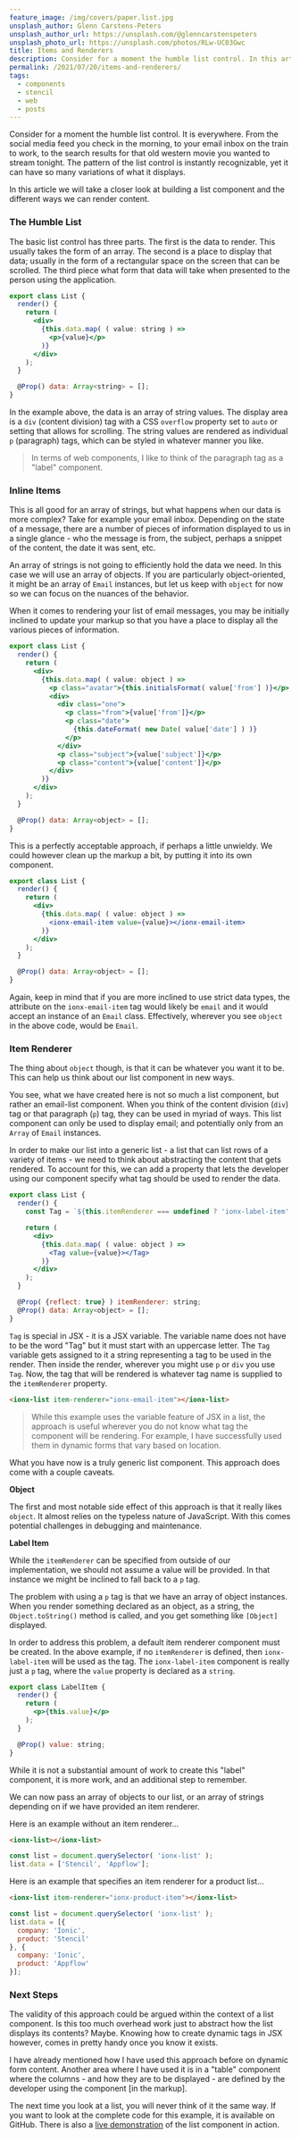 ```yaml
---
feature_image: /img/covers/paper.list.jpg
unsplash_author: Glenn Carstens-Peters
unsplash_author_url: https://unsplash.com/@glenncarstenspeters
unsplash_photo_url: https://unsplash.com/photos/RLw-UC03Gwc
title: Items and Renderers
description: Consider for a moment the humble list control. In this article we take a closer look at building a list control, and the different ways to render content.
permalink: /2021/07/20/items-and-renderers/
tags:
  - components
  - stencil  
  - web
  - posts
---
```


Consider for a moment the humble list control. It is everywhere. From the social media feed you check in the morning, to your email inbox on the train to work, to the search results for that old western movie you wanted to stream tonight. The pattern of the list control is instantly recognizable, yet it can have so many variations of what it displays. 

In this article we will take a closer look at building a list component and the different ways we can render content.

### The Humble List

The basic list control has three parts. The first is the data to render. This usually takes the form of an array. The second is a place to display that data; usually in the form of a rectangular space on the screen that can be scrolled. The third piece what form that data will take when presented to the person using the application.

``` jsx
export class List {
  render() {
    return (
      <div>
        {this.data.map( ( value: string ) =>
          <p>{value}</p>
        )}
      </div>
    );
  }

  @Prop() data: Array<string> = [];
}
```
In the example above, the data is an array of string values. The display area is a `div` (content division) tag with a CSS `overflow` property set to `auto` or setting that allows for scrolling. The string values are rendered as individual `p` (paragraph) tags, which can be styled in whatever manner you like.

> In terms of web components, I like to think of the paragraph tag as a "label" component. 

### Inline Items

This is all good for an array of strings, but what happens when our data is more complex? Take for example your email inbox. Depending on the state of a message, there are a number of pieces of information displayed to us in a single glance - who the message is from, the subject, perhaps a snippet of the content, the date it was sent, etc.

An array of strings is not going to efficiently hold the data we need. In this case we will use an array of objects. If you are particularly object-oriented, it might be an array of `Email` instances, but let us keep with `object` for now so we can focus on the nuances of the behavior.

When it comes to rendering your list of email messages, you may be initially inclined to update your markup so that you have a place to display all the various pieces of information.

``` jsx
export class List {
  render() {
    return (
      <div>
        {this.data.map( ( value: object ) =>
          <p class="avatar">{this.initialsFormat( value['from'] )}</p>,
          <div>
            <div class="one">
              <p class="from">{value['from']}</p>
              <p class="date">
                {this.dateFormat( new Date( value['date'] ) )}
              </p>
            </div>
            <p class="subject">{value['subject']}</p>
            <p class="content">{value['content']}</p>
          </div>
        )}
      </div>
    );
  }

  @Prop() data: Array<object> = [];
}
```

This is a perfectly acceptable approach, if perhaps a little unwieldy. We could however clean up the markup a bit, by putting it into its own component.

``` jsx
export class List {
  render() {
    return (
      <div>
        {this.data.map( ( value: object ) =>
          <ionx-email-item value={value}></ionx-email-item>
        )}
      </div>
    );
  }

  @Prop() data: Array<object> = [];
}
```

Again, keep in mind that if you are more inclined to use strict data types, the attribute on the `ionx-email-item` tag would likely be `email` and it would accept an instance of an `Email` class. Effectively, wherever you see `object` in the above code, would be `Email`.

### Item Renderer

The thing about `object` though, is that it can be whatever you want it to be. This can help us think about our list component in new ways.

You see, what we have created here is not so much a list component, but rather an email-list component. When you think of the content division (`div`) tag or that paragraph (`p`) tag, they can be used in myriad of ways. This list component can only be used to display email; and potentially only from an `Array` of `Email` instances.

In order to make our list into a generic list - a list that can list rows of a variety of items - we need to think about abstracting the content that gets rendered. To account for this, we can add a property that lets the developer using our component specify what tag should be used to render the data.

``` jsx
export class List {
  render() {
    const Tag = `${this.itemRenderer === undefined ? 'ionx-label-item' : this.itemRenderer}`

    return (
      <div>
        {this.data.map( ( value: object ) =>
          <Tag value={value}></Tag>
        )}
      </div>
    );
  }

  @Prop( {reflect: true} ) itemRenderer: string;
  @Prop() data: Array<object> = [];
}
``` 

`Tag` is special in JSX - it is a JSX variable. The variable name does not have to be the word "Tag" but it must start with an uppercase letter. The `Tag` variable gets assigned to it a string representing a tag to be used in the render. Then inside the render, wherever you might use `p` or `div` you use `Tag`.  Now, the tag that will be rendered is whatever tag name is supplied to the `itemRenderer` property.

``` html
<ionx-list item-renderer="ionx-email-item"></ionx-list>
```

> While this example uses the variable feature of JSX in a list, the approach is useful wherever you do not know what tag the component will be rendering. For example, I have successfully used them in dynamic forms that vary based on location.

What you have now is a truly generic list component. This approach does come with a couple caveats.

**Object**

The first and most notable side effect of this approach is that it really likes `object`. It almost relies on the typeless nature of JavaScript. With this comes potential challenges in debugging and maintenance.

**Label Item**

While the `itemRenderer` can be specified from outside of our implementation, we should not assume a value will be provided. In that instance we might be inclined to fall back to a `p` tag. 

The problem with using a `p` tag is that we have an array of object instances. When you render something declared as an object, as a string, the `Object.toString()` method is called, and you get something like `[Object]` displayed.

In order to address this problem, a default item renderer component must be created. In the above example, if no `itemRenderer` is defined, then `ionx-label-item` will be used as the tag. The `ionx-label-item` component is really just a `p` tag, where the `value` property is declared as a `string`.

``` jsx
export class LabelItem {
  render() {
    return (
      <p>{this.value}</p>
    );
  }

  @Prop() value: string;
}
```

While it is not a substantial amount of work to create this "label" component, it is more work, and an additional step to remember. 

We can now pass an array of objects to our list, or an array of strings depending on if we have provided an item renderer. 

Here is an example without an item renderer...

``` html
<ionx-list></ionx-list>
```

``` js
const list = document.querySelector( 'ionx-list' );
list.data = ['Stencil', 'Appflow'];
```

Here is an example that specifies an item renderer for a product list...

``` html
<ionx-list item-renderer="ionx-product-item"></ionx-list>
```

``` js
const list = document.querySelector( 'ionx-list' );
list.data = [{
  company: 'Ionic',
  product: 'Stencil'
}, {
  company: 'Ionic',
  product: 'Appflow'
}];
```

### Next Steps

The validity of this approach could be argued within the context of a list component. Is this too much overhead work just to abstract how the list displays its contents? Maybe. Knowing how to create dynamic tags in JSX however, comes in pretty handy once you know it exists.

I have already mentioned how I have used this approach before on dynamic form content. Another area where I have used it is in a "table" component where the columns - and how they are to be displayed - are defined by the developer using the component [in the markup].

The next time you look at a list, you will never think of it the same way. If you want to look at the complete code for this example, it is available on GitHub. There is also a [live demonstration](http://temp.kevinhoyt.com/ionic/list/) of the list component in action.
